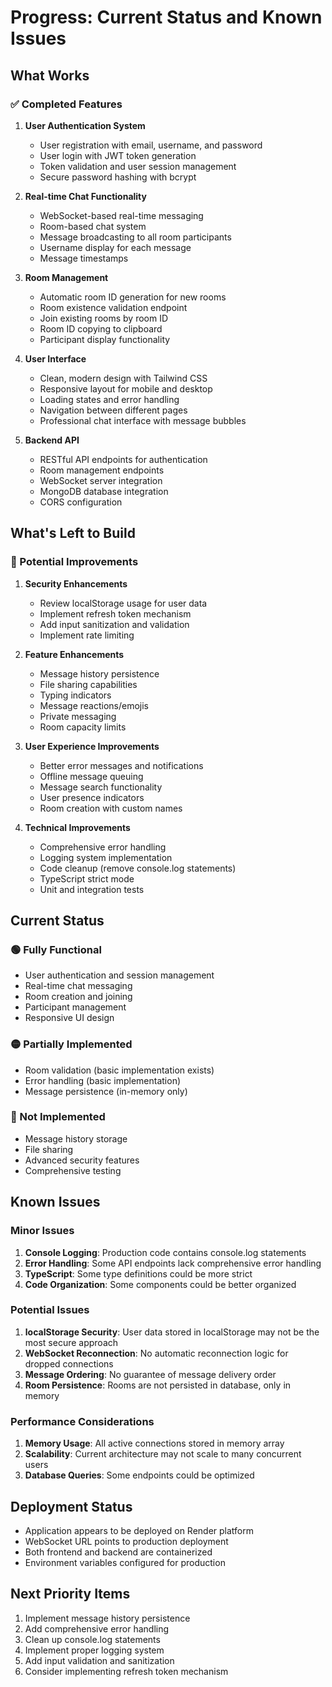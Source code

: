 # Progress: Current Status and Known Issues

## What Works

### ✅ Completed Features
1. **User Authentication System**
   - User registration with email, username, and password
   - User login with JWT token generation
   - Token validation and user session management
   - Secure password hashing with bcrypt

2. **Real-time Chat Functionality**
   - WebSocket-based real-time messaging
   - Room-based chat system
   - Message broadcasting to all room participants
   - Username display for each message
   - Message timestamps

3. **Room Management**
   - Automatic room ID generation for new rooms
   - Room existence validation endpoint
   - Join existing rooms by room ID
   - Room ID copying to clipboard
   - Participant display functionality

4. **User Interface**
   - Clean, modern design with Tailwind CSS
   - Responsive layout for mobile and desktop
   - Loading states and error handling
   - Navigation between different pages
   - Professional chat interface with message bubbles

5. **Backend API**
   - RESTful API endpoints for authentication
   - Room management endpoints
   - WebSocket server integration
   - MongoDB database integration
   - CORS configuration

## What's Left to Build

### 🔄 Potential Improvements
1. **Security Enhancements**
   - Review localStorage usage for user data
   - Implement refresh token mechanism
   - Add input sanitization and validation
   - Implement rate limiting

2. **Feature Enhancements**
   - Message history persistence
   - File sharing capabilities
   - Typing indicators
   - Message reactions/emojis
   - Private messaging
   - Room capacity limits

3. **User Experience Improvements**
   - Better error messages and notifications
   - Offline message queuing
   - Message search functionality
   - User presence indicators
   - Room creation with custom names

4. **Technical Improvements**
   - Comprehensive error handling
   - Logging system implementation
   - Code cleanup (remove console.log statements)
   - TypeScript strict mode
   - Unit and integration tests

## Current Status

### 🟢 Fully Functional
- User authentication and session management
- Real-time chat messaging
- Room creation and joining
- Participant management
- Responsive UI design

### 🟡 Partially Implemented
- Room validation (basic implementation exists)
- Error handling (basic implementation)
- Message persistence (in-memory only)

### 🔴 Not Implemented
- Message history storage
- File sharing
- Advanced security features
- Comprehensive testing

## Known Issues

### Minor Issues
1. **Console Logging**: Production code contains console.log statements
2. **Error Handling**: Some API endpoints lack comprehensive error handling
3. **TypeScript**: Some type definitions could be more strict
4. **Code Organization**: Some components could be better organized

### Potential Issues
1. **localStorage Security**: User data stored in localStorage may not be the most secure approach
2. **WebSocket Reconnection**: No automatic reconnection logic for dropped connections
3. **Message Ordering**: No guarantee of message delivery order
4. **Room Persistence**: Rooms are not persisted in database, only in memory

### Performance Considerations
1. **Memory Usage**: All active connections stored in memory array
2. **Scalability**: Current architecture may not scale to many concurrent users
3. **Database Queries**: Some endpoints could be optimized

## Deployment Status
- Application appears to be deployed on Render platform
- WebSocket URL points to production deployment
- Both frontend and backend are containerized
- Environment variables configured for production

## Next Priority Items
1. Implement message history persistence
2. Add comprehensive error handling
3. Clean up console.log statements
4. Implement proper logging system
5. Add input validation and sanitization
6. Consider implementing refresh token mechanism
